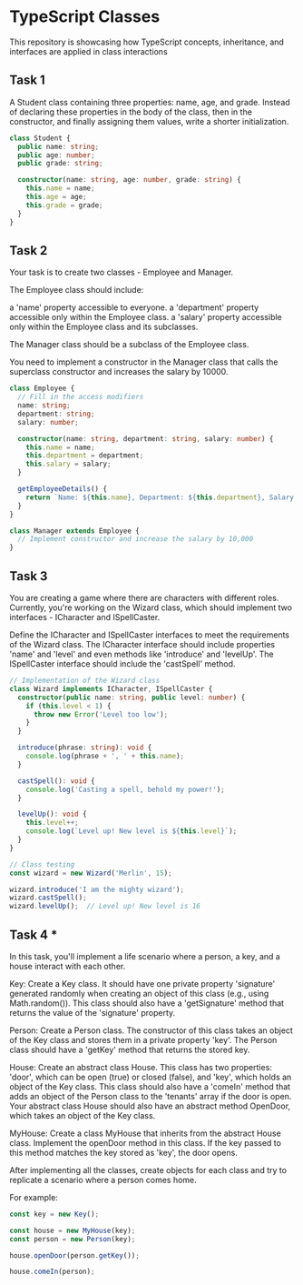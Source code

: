 # TypeScript Classes

This repository is showcasing how TypeScript concepts, inheritance, and interfaces are applied in class interactions

## Task 1
A Student class containing three properties: name, age, and grade. Instead of declaring these properties in the body of the class, then in the constructor, and finally assigning them values, write a shorter initialization.
```ts
class Student {
  public name: string;
  public age: number;
  public grade: string;

  constructor(name: string, age: number, grade: string) {
    this.name = name;
    this.age = age;
    this.grade = grade;
  }
}
```
## Task 2
Your task is to create two classes - Employee and Manager.

The Employee class should include:

a 'name' property accessible to everyone.
a 'department' property accessible only within the Employee class.
a 'salary' property accessible only within the Employee class and its subclasses.

The Manager class should be a subclass of the Employee class.

You need to implement a constructor in the Manager class that calls the superclass constructor and increases the salary by 10000.
```ts
class Employee {
  // Fill in the access modifiers
  name: string;
  department: string;
  salary: number;

  constructor(name: string, department: string, salary: number) {
    this.name = name;
    this.department = department;
    this.salary = salary;
  }

  getEmployeeDetails() {
    return `Name: ${this.name}, Department: ${this.department}, Salary: ${this.salary}`;
  }
}

class Manager extends Employee {
  // Implement constructor and increase the salary by 10,000
}
```
## Task 3
You are creating a game where there are characters with different roles. Currently, you're working on the Wizard class, which should implement two interfaces - ICharacter and ISpellCaster.

Define the ICharacter and ISpellCaster interfaces to meet the requirements of the Wizard class. The ICharacter interface should include properties 'name' and 'level' and even methods like 'introduce' and 'levelUp'. The ISpellCaster interface should include the 'castSpell' method.
```ts
// Implementation of the Wizard class
class Wizard implements ICharacter, ISpellCaster {
  constructor(public name: string, public level: number) {
    if (this.level < 1) {
      throw new Error('Level too low');
    }
  }

  introduce(phrase: string): void {
    console.log(phrase + ', ' + this.name);
  }

  castSpell(): void {
    console.log('Casting a spell, behold my power!');
  }

  levelUp(): void {
    this.level++;
    console.log(`Level up! New level is ${this.level}`);
  }
}

// Class testing
const wizard = new Wizard('Merlin', 15);

wizard.introduce('I am the mighty wizard');
wizard.castSpell();
wizard.levelUp();  // Level up! New level is 16
```
## Task 4 *
In this task, you'll implement a life scenario where a person, a key, and a house interact with each other.

Key: Create a Key class. It should have one private property 'signature' generated randomly when creating an object of this class (e.g., using Math.random()). This class should also have a 'getSignature' method that returns the value of the 'signature' property.

Person: Create a Person class. The constructor of this class takes an object of the Key class and stores them in a private property 'key'. The Person class should have a 'getKey' method that returns the stored key.

House: Create an abstract class House. This class has two properties: 'door', which can be open (true) or closed (false), and 'key', which holds an object of the Key class. This class should also have a 'comeIn' method that adds an object of the Person class to the 'tenants' array if the door is open. Your abstract class House should also have an abstract method OpenDoor, which takes an object of the Key class.

MyHouse: Create a class MyHouse that inherits from the abstract House class. Implement the openDoor method in this class. If the key passed to this method matches the key stored as 'key', the door opens.

After implementing all the classes, create objects for each class and try to replicate a scenario where a person comes home.

For example:

```ts
const key = new Key();

const house = new MyHouse(key);
const person = new Person(key);

house.openDoor(person.getKey());

house.comeIn(person);
```
